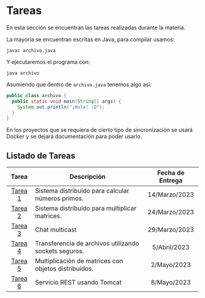 # Tareas

En esta sección se encuentran las tareas realizadas durante la materia.

La mayoría se encuentran escritas en Java, para compilar usamos:

`javac archivo.java`

Y ejecutaremos el programa con:

`java archivo`

Asumiendo que dentro de `archivo.java` tenemos algo así:

```java
public class archivo {
  public static void main(String[] args) {
    System.out.println("¡Hola! :D");
  }
}
```

En los proyectos que se requiera de cierto tipo de sincronización se usará
Docker y se dejará documentación para poder usarlo.

## Listado de Tareas

|       Tarea        | Descripción                                           | Fecha de Entrega |
| :----------------: | ----------------------------------------------------- | :--------------: |
| [Tarea 1][tarea-1] | Sistema distribuído para calcular números primos.     |  14/Marzo/2023   |
| [Tarea 2][tarea-2] | Sistema distribuído para multiplicar matrices.        |  24/Marzo/2023   |
| [Tarea 3][tarea-3] | Chat multicast                                        |  29/Marzo/2023   |
| [Tarea 4][tarea-4] | Transferencia de archivos utilizando sockets seguros. |   5/Abril/2023   |
| [Tarea 5][tarea-5] | Multiplicación de matrices con objetos distribuídos.  |   2/Mayo/2023    |
| [Tarea 6][tarea-6] | Servicio REST usando Tomcat                           |   8/Mayo/2023    |

[tarea-1]: tarea-1/README.md
[tarea-2]: tarea-2/README.md
[tarea-3]: tarea-3/README.md
[tarea-4]: tarea-4/README.md
[tarea-5]: tarea-5/README.md
[tarea-6]: tarea-6/README.md
